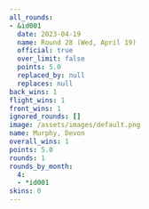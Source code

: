 ```yaml
---
all_rounds:
- &id001
  date: 2023-04-19
  name: Round 28 (Wed, April 19)
  official: true
  over_limit: false
  points: 5.0
  replaced_by: null
  replaces: null
back_wins: 1
flight_wins: 1
front_wins: 1
ignored_rounds: []
image: /assets/images/default.png
name: Murphy, Devon
overall_wins: 1
points: 5.0
rounds: 1
rounds_by_month:
  4:
  - *id001
skins: 0
---
```


